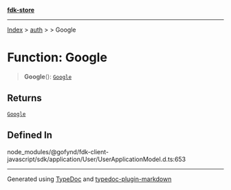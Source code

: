 [**fdk-store**](../../../README.md)
***

[Index](../../../API.md) > [auth](../../README.md) > [<internal>](../README.md) > Google

# Function: Google

> **Google**(): [`Google`](../type-aliases/type-alias.Google.md)

## Returns

[`Google`](../type-aliases/type-alias.Google.md)

## Defined In

node\_modules/@gofynd/fdk-client-javascript/sdk/application/User/UserApplicationModel.d.ts:653

***
Generated using [TypeDoc](https://typedoc.org/) and [typedoc-plugin-markdown](https://www.npmjs.com/package/typedoc-plugin-markdown)
